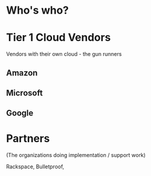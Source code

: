 # Who's who?

# Tier 1 Cloud Vendors
Vendors with their own cloud - the gun runners

## Amazon

## Microsoft

## Google

# Partners 
(The organizations doing implementation / support work)

Rackspace, Bulletproof, 
